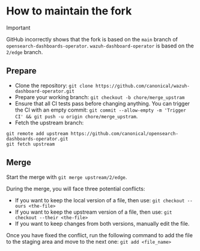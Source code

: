 # How to maintain the fork

> [!IMPORTANT]
> GitHub incorrectly shows that the fork is based on the `main` branch of `opensearch-dashboards-operator`.
> `wazuh-dashboard-operator` is based on the `2/edge` branch.

## Prepare

- Clone the repository: `git clone https://github.com/canonical/wazuh-dashboard-operator.git`
- Prepare your working branch: `git checkout -b chore/merge_upstram`
- Ensure that all CI tests pass before changing anything. You can trigger the CI with an empty commit: `git commit --allow-empty -m 'Trigger CI' && git push -u origin chore/merge_upstram`.
- Fetch the upstream branch:

```shell
git remote add upstream https://github.com/canonical/opensearch-dashboards-operator.git
git fetch upstream
```

## Merge

Start the merge with `git merge upstream/2/edge`.

During the merge, you will face three potential conflicts:
- If you want to keep the local version of a file, then use: `git checkout --ours <the-file>`
- If you want to keep the upstream version of a file, then use: `git checkout --their <the-file>`
- If you want to keep changes from both versions, manually edit the file.

Once you have fixed the conflict, run the following command to add the file to the staging area and move to the next one: `git add <file_name>`
